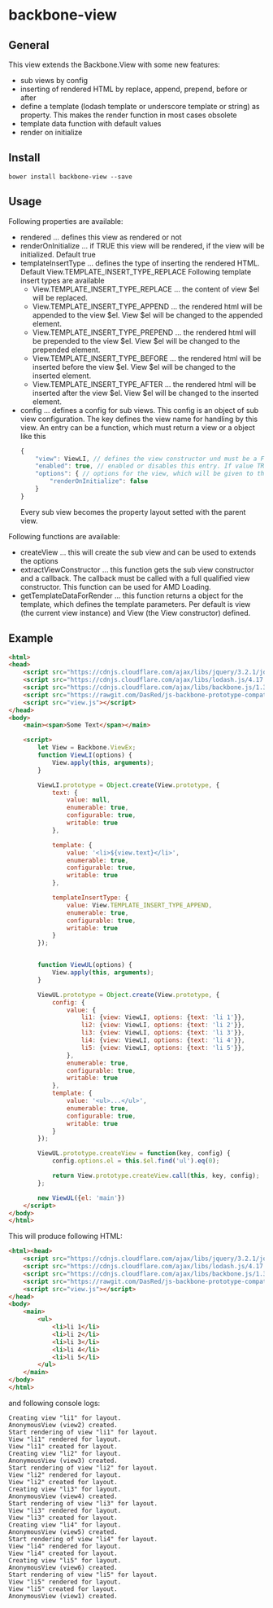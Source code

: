 # backbone-view
## General
This view extends the Backbone.View with some new features:
- sub views by config
- inserting of rendered HTML by replace, append, prepend, before or after
- define a template (lodash template or underscore template or string) as property. This makes the render function in most cases obsolete
- template data function with default values
- render on initialize

## Install
```
bower install backbone-view --save
```

## Usage
Following properties are available:

- rendered           ... defines this view as rendered or not
- renderOnInitialize ... if TRUE this view will be rendered, if the view will be initialized. Default true
- templateInsertType ... defines the type of inserting the rendered HTML. Default View.TEMPLATE_INSERT_TYPE_REPLACE
    Following template insert types are available
    - View.TEMPLATE_INSERT_TYPE_REPLACE ... the content of view $el will be replaced.
    - View.TEMPLATE_INSERT_TYPE_APPEND  ... the rendered html will be appended to the view $el. View $el will be changed to the appended element.
    - View.TEMPLATE_INSERT_TYPE_PREPEND ... the rendered html will be prepended to the view $el. View $el will be changed to the prepended element.
    - View.TEMPLATE_INSERT_TYPE_BEFORE  ... the rendered html will be inserted before the view $el. View $el will be changed to the inserted element.
    - View.TEMPLATE_INSERT_TYPE_AFTER   ... the rendered html will be inserted after the view $el. View $el will be changed to the inserted element.
- config             ... defines a config for sub views. This config is an object of sub view configuration. The key defines the view name for handling by this view.
    An entry can be a function, which must return a view or a object like this
    ```js
    {
        "view": ViewLI, // defines the view constructor und must be a Function, which can be instanciated.
        "enabled": true, // enabled or disables this entry. If value TRUE, then the view will be rendered. If not, then the view will be not rendered
        "options": { // options for the view, which will be given to the view constructor
            "renderOnInitialize": false
        }
    }
    ```
    Every sub view becomes the property layout setted with the parent view.

Following functions are available:
- createView ... this will create the sub view and can be used to extends the options
- extractViewConstructor ... this function gets the sub view constructor and a callback. The callback must be called with a full qualified view constructor. This function can be used for AMD Loading.
- getTemplateDataForRender ... this function returns a object for the template, which defines the template parameters. Per default is view (the current view instance) and View (the View constructor) defined.

## Example
```html
<html>
<head>
    <script src="https://cdnjs.cloudflare.com/ajax/libs/jquery/3.2.1/jquery.min.js"></script>
    <script src="https://cdnjs.cloudflare.com/ajax/libs/lodash.js/4.17.4/lodash.js"></script>
    <script src="https://cdnjs.cloudflare.com/ajax/libs/backbone.js/1.3.3/backbone-min.js"></script>
    <script src="https://rawgit.com/DasRed/js-backbone-prototype-compatibility/master/compatibility.js"></script>
    <script src="view.js"></script>
</head>
<body>
    <main><span>Some Text</span></main>

    <script>
        let View = Backbone.ViewEx;
        function ViewLI(options) {
            View.apply(this, arguments);
        }

        ViewLI.prototype = Object.create(View.prototype, {
            text: {
                value: null,
                enumerable: true,
                configurable: true,
                writable: true
            },

            template: {
                value: '<li>${view.text}</li>',
                enumerable: true,
                configurable: true,
                writable: true
            },

            templateInsertType: {
                value: View.TEMPLATE_INSERT_TYPE_APPEND,
                enumerable: true,
                configurable: true,
                writable: true
            }
        });


        function ViewUL(options) {
            View.apply(this, arguments);
        }

        ViewUL.prototype = Object.create(View.prototype, {
            config: {
                value: {
                    li1: {view: ViewLI, options: {text: 'li 1'}},
                    li2: {view: ViewLI, options: {text: 'li 2'}},
                    li3: {view: ViewLI, options: {text: 'li 3'}},
                    li4: {view: ViewLI, options: {text: 'li 4'}},
                    li5: {view: ViewLI, options: {text: 'li 5'}},
                },
                enumerable: true,
                configurable: true,
                writable: true
            },
            template: {
                value: '<ul>...</ul>',
                enumerable: true,
                configurable: true,
                writable: true
            }
        });

        ViewUL.prototype.createView = function(key, config) {
            config.options.el = this.$el.find('ul').eq(0);

            return View.prototype.createView.call(this, key, config);
        };

        new ViewUL({el: 'main'})
    </script>
</body>
</html>
```

This will produce following HTML:
```html
<html><head>
    <script src="https://cdnjs.cloudflare.com/ajax/libs/jquery/3.2.1/jquery.min.js"></script>
    <script src="https://cdnjs.cloudflare.com/ajax/libs/lodash.js/4.17.4/lodash.js"></script>
    <script src="https://cdnjs.cloudflare.com/ajax/libs/backbone.js/1.3.3/backbone-min.js"></script>
    <script src="https://rawgit.com/DasRed/js-backbone-prototype-compatibility/master/compatibility.js"></script>
    <script src="view.js"></script>
</head>
<body>
    <main>
        <ul>
            <li>li 1</li>
            <li>li 2</li>
            <li>li 3</li>
            <li>li 4</li>
            <li>li 5</li>
        </ul>
    </main>
</body>
</html>
```

and following console logs:
```text
Creating view "li1" for layout.
AnonymousView (view2) created.
Start rendering of view "li1" for layout.
View "li1" rendered for layout.
View "li1" created for layout.
Creating view "li2" for layout.
AnonymousView (view3) created.
Start rendering of view "li2" for layout.
View "li2" rendered for layout.
View "li2" created for layout.
Creating view "li3" for layout.
AnonymousView (view4) created.
Start rendering of view "li3" for layout.
View "li3" rendered for layout.
View "li3" created for layout.
Creating view "li4" for layout.
AnonymousView (view5) created.
Start rendering of view "li4" for layout.
View "li4" rendered for layout.
View "li4" created for layout.
Creating view "li5" for layout.
AnonymousView (view6) created.
Start rendering of view "li5" for layout.
View "li5" rendered for layout.
View "li5" created for layout.
AnonymousView (view1) created.
```
